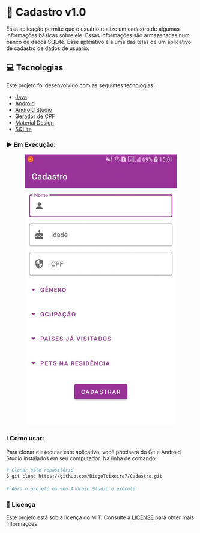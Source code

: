 # :man: Cadastro v1.0
Essa aplicação permite que o usuário realize um cadastro de algumas informações básicas sobre ele. Essas informações são armazenadas num
banco de dados SQLite. Esse aplciativo é a uma das telas de um aplicativo de cadastro de dados de usuário.

## :computer: Tecnologias

Este projeto foi desenvolvido com as seguintes tecnologias:

-  [Java](https://www.java.com/pt-BR/)
-  [Android](https://developer.android.com/docs)
-  [Android Studio](https://developer.android.com/studio)
-  [Gerador de CPF](https://www.4devs.com.br/gerador_de_cpf)
-  [Material Design](https://material.io/components?platform=android)
-  [SQLite](https://developer.android.com/training/data-storage/sqlite?hl=pt-br)

### :arrow_forward: Em Execução:

<p align="center">
 <img alt="Demonstração Criptomoedas" src="cadastro.gif" width="404px" heigth="720px">
</p>

### :information_source: Como usar:

Para clonar e executar este aplicativo, você precisará do Git e Android Studio instalados em seu computador. Na linha de comando:

```bash
# Clonar este repositório
$ git clone https://github.com/DiegoTeixeira7/Cadastro.git

# Abra o projeto em seu Android Studio e execute

```
### :memo: Licença
Este projeto está sob a licença do MIT. Consulte a [LICENSE](https://github.com/DiegoTeixeira7/Cadastro/blob/master/LICENSE) para obter mais informações.
